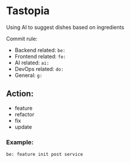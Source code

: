 # Tastopia

Using AI to suggest dishes based on ingredients

Commit rule:

-   Backend related: `be: `
-   Frontend related: `fe: `
-   AI related: `ai: `
-   DevOps related: `do: `
-   General: `g: `

## Action:

-   feature
-   refactor
-   fix
-   update

### Example:

`be: feature init post service`

